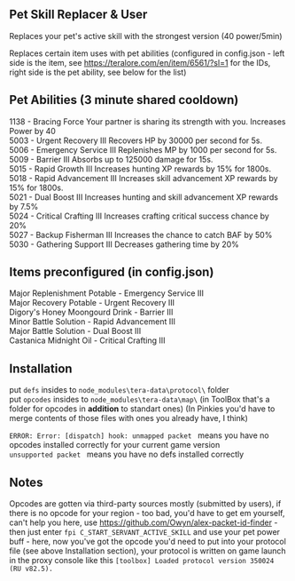 ## Pet Skill Replacer & User

Replaces your pet's active skill with the strongest version (40 power/5min) 

Replaces certain item uses with pet abilities (configured in config.json - left side is the item, see https://teralore.com/en/item/6561/?sl=1 for the IDs, right side is the pet ability, see below for the list) 


## Pet Abilities (3 minute shared cooldown)

1138 - Bracing Force				Your partner is sharing its strength with you. Increases Power by 40  
5003 - Urgent Recovery III			Recovers HP by 30000 per second for 5s.  
5006 - Emergency Service III		Replenishes MP by 1000 per second for 5s.  
5009 - Barrier III					Absorbs up to 125000 damage for 15s.  
5015 - Rapid Growth III				Increases hunting XP rewards by 15% for 1800s.  
5018 - Rapid Advancement III		Increases skill advancement XP rewards by 15% for 1800s.  
5021 - Dual Boost III				Increases hunting and skill advancement XP rewards by 7.5%  
5024 - Critical Crafting III		Increases crafting critical success chance by 20%  
5027 - Backup Fisherman III			Increases the chance to catch BAF by 50%  
5030 - Gathering Support III		Decreases gathering time by 20%  


## Items preconfigured (in config.json)

Major Replenishment Potable		- Emergency Service III  
Major Recovery Potable			- Urgent Recovery III  
Digory's Honey Moongourd Drink	- Barrier III  
Minor Battle Solution			- Rapid Advancement III  
Major Battle Solution			- Dual Boost III  
Castanica Midnight Oil			- Critical Crafting III  


## Installation
put `defs` insides to `node_modules\tera-data\protocol\` folder  
put `opcodes` insides to `node_modules\tera-data\map\` (in ToolBox that's a folder for opcodes in **addition** to standart ones) (In Pinkies you'd have to merge contents of those files with ones you already have, I think)

`ERROR: Error: [dispatch] hook: unmapped packet ` means you have no opcodes installed correctly for your current game version  
`unsupported packet ` means you have no defs installed correctly  


## Notes

Opcodes are gotten via third-party sources mostly (submitted by users), if there is no opcode for your region - too bad, you'd have to get em yourself, can't help you here, use https://github.com/Owyn/alex-packet-id-finder - then just enter `fpi C_START_SERVANT_ACTIVE_SKILL` and use your pet power buff - here, now you've got the opcode you'd need to put into your protocol file (see above Installation section), your protocol is written on game launch in the proxy console like this `[toolbox] Loaded protocol version 350024 (RU v82.5).` 
